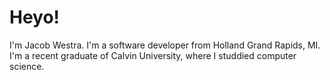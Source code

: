 # Heyo!

I'm Jacob Westra. I'm a software developer from Holland Grand Rapids, MI. I'm a recent graduate of Calvin University, where I studdied computer science.
